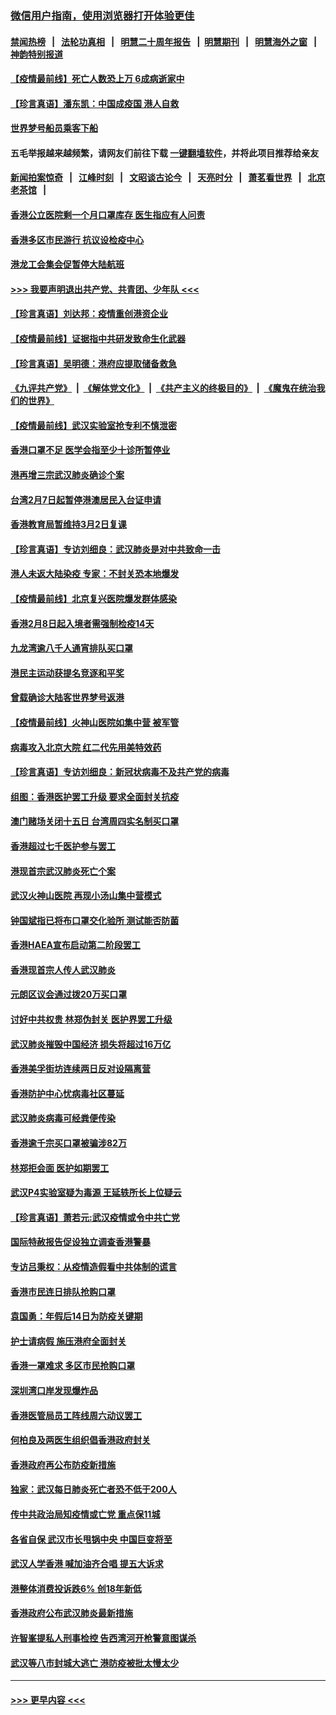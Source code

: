 ### [微信用户指南，使用浏览器打开体验更佳](https://github.com/gfw-breaker/banned-news1/blob/master/indexes/wechat-guide.md?t=0)
#### [禁闻热榜](热点新闻.md?t=0)  &nbsp;&nbsp;|&nbsp;&nbsp; [法轮功真相](https://github.com/gfw-breaker/truth/blob/master/README.md?t=0) &nbsp;&nbsp;|&nbsp;&nbsp; [明慧二十周年报告](https://github.com/gfw-breaker/mh-reports/blob/master/README.md?t=0) &nbsp;&nbsp;|&nbsp;&nbsp;[明慧期刊](https://github.com/gfw-breaker/mh-qikan) &nbsp;&nbsp;|&nbsp;&nbsp; [明慧海外之窗](https://github.com/gfw-breaker/mh-news/blob/master/README.md?t=0) &nbsp;&nbsp;|&nbsp;&nbsp; [神韵特别报道](https://github.com/gfw-breaker/mh-news/blob/master/shenyun.md?t=0)
#### [【疫情最前线】死亡人数恐上万 6成病逝家中](../pages/nsc415/n11856687.md?t=02101433) 
#### [【珍言真语】潘东凯：中国成疫国 港人自救](../pages/nsc415/n11856962.md?t=02101433) 
#### [世界梦号船员乘客下船](../pages/nsc415/n11856883.md?t=02101433) 
#### 五毛举报越来越频繁，请网友们前往下载 [一键翻墙软件](https://github.com/gfw-breaker/ssr-accounts)，并将此项目推荐给亲友
#### [新闻拍案惊奇](https://github.com/gfw-breaker/banned-news1/blob/master/pages/link4.md) &nbsp;&nbsp;|&nbsp;&nbsp; [江峰时刻](https://github.com/gfw-breaker/banned-news1/blob/master/pages/link4.md) &nbsp;&nbsp;|&nbsp;&nbsp; [文昭谈古论今](https://github.com/gfw-breaker/banned-news1/blob/master/pages/link4.md) &nbsp;&nbsp;|&nbsp;&nbsp; [天亮时分](https://github.com/gfw-breaker/banned-news1/blob/master/pages/link4.md) &nbsp;&nbsp;|&nbsp;&nbsp; [萧茗看世界](https://github.com/gfw-breaker/banned-news1/blob/master/pages/link4.md) &nbsp;&nbsp;|&nbsp;&nbsp; [北京老茶馆](https://github.com/gfw-breaker/banned-news1/blob/master/pages/link4.md) &nbsp;&nbsp;|&nbsp;&nbsp; 
#### [香港公立医院剩一个月口罩库存 医生指应有人问责](../pages/nsc415/n11856875.md?t=02101433) 
#### [香港多区市民游行 抗议设检疫中心](../pages/nsc415/n11856866.md?t=02101433) 
#### [港龙工会集会促暂停大陆航班](../pages/nsc415/n11856840.md?t=02101433) 
#### [>>> 我要声明退出共产党、共青团、少年队 <<<](https://github.com/begood0513/goodnews/blob/master/quit/letter.md) 
#### [【珍言真语】刘达邦：疫情重创港资企业](../pages/nsc415/n11854274.md?t=02101433) 
#### [【疫情最前线】证据指中共研发致命生化武器](../pages/nsc415/n11853087.md?t=02101433) 
#### [【珍言真语】吴明德：港府应提取储备救急](../pages/nsc415/n11852734.md?t=02101433) 
#### [《九评共产党》](https://github.com/begood0513/9ping.md/blob/master/README.md) &nbsp;|&nbsp; [《解体党文化》](../../../../jtdwh.md/blob/master/README.md)  &nbsp;|&nbsp; [《共产主义的终极目的》](../../../../gczydzjmd.md/blob/master/README.md) &nbsp;|&nbsp; [《魔鬼在统治我们的世界》](../../../../mgztzwmdsj.md/blob/master/README.md) 
#### [【疫情最前线】武汉实验室抢专利不慎泄密](../pages/nsc415/n11850310.md?t=02101433) 
#### [香港口罩不足 医学会指至少十诊所暂停业](../pages/nsc415/n11850301.md?t=02101433) 
#### [港再增三宗武汉肺炎确诊个案](../pages/nsc415/n11850328.md?t=02101433) 
#### [台湾2月7日起暂停港澳居民入台证申请](../pages/nsc415/n11850304.md?t=02101433) 
#### [香港教育局暂维持3月2日复课](../pages/nsc415/n11850260.md?t=02101433) 
#### [【珍言真语】专访刘细良：武汉肺炎是对中共致命一击](../pages/nsc415/n11849934.md?t=02101433) 
#### [港人未返大陆染疫 专家：不封关恐本地爆发](../pages/nsc415/n11848021.md?t=02101433) 
#### [【疫情最前线】北京复兴医院爆发群体感染](../pages/nsc415/n11847626.md?t=02101433) 
#### [香港2月8日起入境者需强制检疫14天](../pages/nsc415/n11847658.md?t=02101433) 
#### [九龙湾逾八千人通宵排队买口罩](../pages/nsc415/n11847647.md?t=02101433) 
#### [港民主运动获提名竞逐和平奖](../pages/nsc415/n11847633.md?t=02101433) 
#### [曾载确诊大陆客世界梦号返港](../pages/nsc415/n11847608.md?t=02101433) 
#### [【疫情最前线】火神山医院如集中营 被军管](../pages/nsc415/n11847524.md?t=02101433) 
#### [病毒攻入北京大院 红二代先用美特效药](../pages/nsc415/n11847427.md?t=02101433) 
#### [【珍言真语】专访刘细良：新冠状病毒不及共产党的病毒](../pages/nsc415/n11847164.md?t=02101433) 
#### [组图：香港医护罢工升级 要求全面封关抗疫](../pages/nsc415/n11844107.md?t=02101433) 
#### [澳门赌场关闭十五日 台湾周四实名制买口罩](../pages/nsc415/n11845083.md?t=02101433) 
#### [香港超过七千医护参与罢工](../pages/nsc415/n11845051.md?t=02101433) 
#### [港现首宗武汉肺炎死亡个案](../pages/nsc415/n11844998.md?t=02101433) 
#### [武汉火神山医院 再现小汤山集中营模式](../pages/nsc415/n11844763.md?t=02101433) 
#### [钟国斌指已将布口罩交化验所 测试能否防菌](../pages/nsc415/n11842783.md?t=02101433) 
#### [香港HAEA宣布启动第二阶段罢工](../pages/nsc415/n11842723.md?t=02101433) 
#### [香港现首宗人传人武汉肺炎](../pages/nsc415/n11842766.md?t=02101433) 
#### [元朗区议会通过拨20万买口罩](../pages/nsc415/n11842754.md?t=02101433) 
#### [讨好中共权贵 林郑伪封关 医护界罢工升级](../pages/nsc415/n11842359.md?t=02101433) 
#### [武汉肺炎摧毁中国经济 损失将超过16万亿](../pages/nsc415/n11839723.md?t=02101433) 
#### [香港美孚街坊连续两日反对设隔离营](../pages/nsc415/n11839962.md?t=02101433) 
#### [香港防护中心忧病毒社区蔓延](../pages/nsc415/n11839933.md?t=02101433) 
#### [武汉肺炎病毒可经粪便传染](../pages/nsc415/n11839939.md?t=02101433) 
#### [香港逾千宗买口罩被骗涉82万](../pages/nsc415/n11839914.md?t=02101433) 
#### [林郑拒会面 医护如期罢工](../pages/nsc415/n11839892.md?t=02101433) 
#### [武汉P4实验室疑为毒源 王延轶所长上位疑云](../pages/nsc415/n11835543.md?t=02101433) 
#### [【珍言真语】萧若元:武汉疫情或令中共亡党](../pages/nsc415/n11829394.md?t=02101433) 
#### [国际特赦报告促设独立调查香港警暴](../pages/nsc415/n11833845.md?t=02101433) 
#### [专访吕秉权：从疫情造假看中共体制的谎言](../pages/nsc415/n11833813.md?t=02101433) 
#### [香港市民连日排队抢购口罩](../pages/nsc415/n11833794.md?t=02101433) 
#### [袁国勇：年假后14日为防疫关键期](../pages/nsc415/n11831088.md?t=02101433) 
#### [护士请病假 施压港府全面封关](../pages/nsc415/n11831030.md?t=02101433) 
#### [香港一罩难求 多区市民抢购口罩](../pages/nsc415/n11831002.md?t=02101433) 
#### [深圳湾口岸发现爆炸品](../pages/nsc415/n11828802.md?t=02101433) 
#### [香港医管局员工阵线周六动议罢工](../pages/nsc415/n11828762.md?t=02101433) 
#### [何柏良及两医生组织倡香港政府封关](../pages/nsc415/n11828749.md?t=02101433) 
#### [香港政府再公布防疫新措施](../pages/nsc415/n11828716.md?t=02101433) 
#### [独家：武汉每日肺炎死亡者恐不低于200人](../pages/nsc415/n11828240.md?t=02101433) 
#### [传中共政治局知疫情或亡党 重点保11城](../pages/nsc415/n11828145.md?t=02101433) 
#### [各省自保 武汉市长甩锅中央 中国巨变将至](../pages/nsc415/n11828021.md?t=02101433) 
#### [武汉人学香港 喊加油齐合唱 提五大诉求](../pages/nsc415/n11827046.md?t=02101433) 
#### [港整体消费投诉跌6% 创18年新低](../pages/nsc415/n11817280.md?t=02101433) 
#### [香港政府公布武汉肺炎最新措施](../pages/nsc415/n11817152.md?t=02101433) 
#### [许智峯提私人刑事检控 告西湾河开枪警意图谋杀](../pages/nsc415/n11817132.md?t=02101433) 
#### [武汉等八市封城大逃亡 港防疫被批太慢太少](../pages/nsc415/n11817058.md?t=02101433) 

----
#### [ >>> 更早内容 <<< ](../indexes/nsc415-earlier.md)
